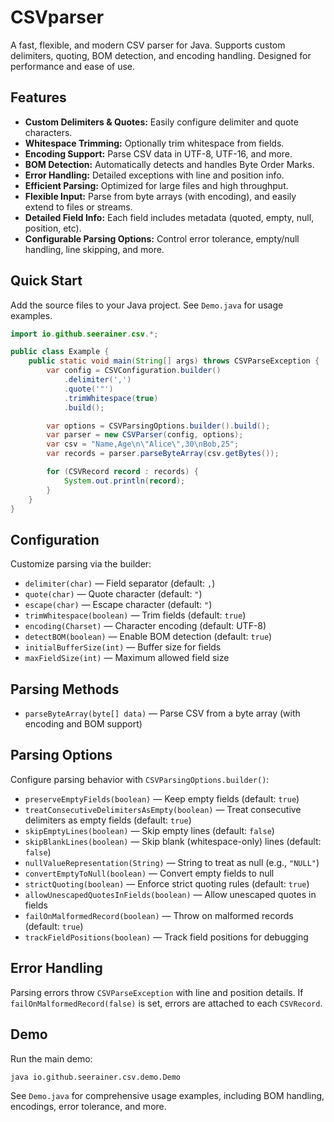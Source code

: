 # CSVparser

A fast, flexible, and modern CSV parser for Java. Supports custom delimiters, quoting, BOM detection, and encoding handling. Designed for performance and ease of use.

## Features

- **Custom Delimiters & Quotes:** Easily configure delimiter and quote characters.
- **Whitespace Trimming:** Optionally trim whitespace from fields.
- **Encoding Support:** Parse CSV data in UTF-8, UTF-16, and more.
- **BOM Detection:** Automatically detects and handles Byte Order Marks.
- **Error Handling:** Detailed exceptions with line and position info.
- **Efficient Parsing:** Optimized for large files and high throughput.
- **Flexible Input:** Parse from byte arrays (with encoding), and easily extend to files or streams.
- **Detailed Field Info:** Each field includes metadata (quoted, empty, null, position, etc).
- **Configurable Parsing Options:** Control error tolerance, empty/null handling, line skipping, and more.

## Quick Start

Add the source files to your Java project. See `Demo.java` for usage examples.

```java
import io.github.seerainer.csv.*;

public class Example {
    public static void main(String[] args) throws CSVParseException {
        var config = CSVConfiguration.builder()
            .delimiter(',')
            .quote('"')
            .trimWhitespace(true)
            .build();

        var options = CSVParsingOptions.builder().build();
        var parser = new CSVParser(config, options);
        var csv = "Name,Age\n\"Alice\",30\nBob,25";
        var records = parser.parseByteArray(csv.getBytes());

        for (CSVRecord record : records) {
            System.out.println(record);
        }
    }
}
```

## Configuration

Customize parsing via the builder:

- `delimiter(char)` — Field separator (default: `,`)
- `quote(char)` — Quote character (default: `"`)
- `escape(char)` — Escape character (default: `"`)
- `trimWhitespace(boolean)` — Trim fields (default: `true`)
- `encoding(Charset)` — Character encoding (default: UTF-8)
- `detectBOM(boolean)` — Enable BOM detection (default: `true`)
- `initialBufferSize(int)` — Buffer size for fields
- `maxFieldSize(int)` — Maximum allowed field size

## Parsing Methods

- `parseByteArray(byte[] data)` — Parse CSV from a byte array (with encoding and BOM support)

## Parsing Options

Configure parsing behavior with `CSVParsingOptions.builder()`:

- `preserveEmptyFields(boolean)` — Keep empty fields (default: `true`)
- `treatConsecutiveDelimitersAsEmpty(boolean)` — Treat consecutive delimiters as empty fields (default: `true`)
- `skipEmptyLines(boolean)` — Skip empty lines (default: `false`)
- `skipBlankLines(boolean)` — Skip blank (whitespace-only) lines (default: `false`)
- `nullValueRepresentation(String)` — String to treat as null (e.g., `"NULL"`)
- `convertEmptyToNull(boolean)` — Convert empty fields to null
- `strictQuoting(boolean)` — Enforce strict quoting rules (default: `true`)
- `allowUnescapedQuotesInFields(boolean)` — Allow unescaped quotes in fields
- `failOnMalformedRecord(boolean)` — Throw on malformed records (default: `true`)
- `trackFieldPositions(boolean)` — Track field positions for debugging

## Error Handling

Parsing errors throw `CSVParseException` with line and position details. If `failOnMalformedRecord(false)` is set, errors are attached to each `CSVRecord`.

## Demo

Run the main demo:

```shell
java io.github.seerainer.csv.demo.Demo
```

See `Demo.java` for comprehensive usage examples, including BOM handling, encodings, error tolerance, and more.